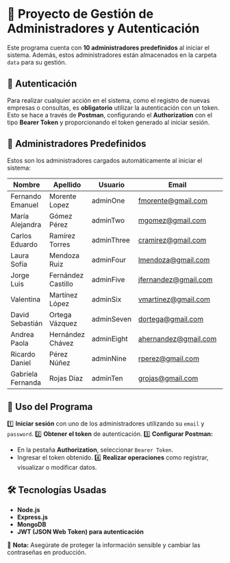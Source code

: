 # 📌 Proyecto de Gestión de Administradores y Autenticación

Este programa cuenta con **10 administradores predefinidos** al iniciar el sistema. Además, estos administradores están almacenados en la carpeta `data` para su gestión.

## 🔐 Autenticación

Para realizar cualquier acción en el sistema, como el registro de nuevas empresas o consultas, es **obligatorio** utilizar la autenticación con un token. Esto se hace a través de **Postman**, configurando el **Authorization** con el tipo **Bearer Token** y proporcionando el token generado al iniciar sesión.

## 👥 Administradores Predefinidos

Estos son los administradores cargados automáticamente al iniciar el sistema:

| Nombre | Apellido | Usuario | Email | Teléfono | Contraseña |
|--------|---------|---------|-------|----------|------------|
| Fernando Emanuel | Morente Lopez | adminOne | fmorente@gmail.com | 45789632 | Pass123! |
| María Alejandra | Gómez Pérez | adminTwo | mgomez@gmail.com | 12345678 | Alejandra456@ |
| Carlos Eduardo | Ramírez Torres | adminThree | cramirez@gmail.com | 87654321 | Carlos789# |
| Laura Sofía | Mendoza Ruiz | adminFour | lmendoza@gmail.com | 11223344 | LauraSofia123$ |
| Jorge Luis | Fernández Castillo | adminFive | jfernandez@gmail.com | 55667788 | Jorge456& |
| Valentina | Martínez López | adminSix | vmartinez@gmail.com | 66778899 | Valentina789* |
| David Sebastián | Ortega Vázquez | adminSeven | dortega@gmail.com | 99887766 | David321! |
| Andrea Paola | Hernández Chávez | adminEight | ahernandez@gmail.com | 22334455 | Andrea654@ |
| Ricardo Daniel | Pérez Núñez | adminNine | rperez@gmail.com | 33445566 | Ricardo987# |
| Gabriela Fernanda | Rojas Díaz | adminTen | grojas@gmail.com | 44556677 | Gabriela852$ |

## 🚀 Uso del Programa

1️⃣ **Iniciar sesión** con uno de los administradores utilizando su `email` y `password`.
2️⃣ **Obtener el token** de autenticación.
3️⃣ **Configurar Postman:**
   - En la pestaña **Authorization**, seleccionar `Bearer Token`.
   - Ingresar el token obtenido.
4️⃣ **Realizar operaciones** como registrar, visualizar o modificar datos.

## 🛠 Tecnologías Usadas
- **Node.js**
- **Express.js**
- **MongoDB**
- **JWT (JSON Web Token) para autenticación**

📌 **Nota:** Asegúrate de proteger la información sensible y cambiar las contraseñas en producción.
